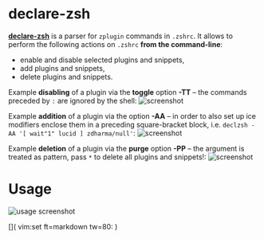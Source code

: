 # declare-zsh

[**declare-zsh**](https://github.com/zdharma/declare-zsh) is a parser for
`zplugin` commands in `.zshrc`. It allows to perform the following actions on
`.zshrc` **from the command-line**:

  - enable and disable selected plugins and snippets,
  - add plugins and snippets,
  - delete plugins and snippets.

Example **disabling** of a plugin via the **toggle** option **-TT** – the
commands preceded by `:` are ignored by the shell:
![screenshot](https://raw.githubusercontent.com/zdharma/declare-zsh/master/img/toggle.png)

Example **addition** of a plugin via the option **-AA** – in order to also set
up ice modifiers enclose them in a preceding square-bracket block, i.e. `declzsh
-AA '[ wait"1" lucid ] zdharma/null'`:
![screenshot](https://raw.githubusercontent.com/zdharma/declare-zsh/master/img/add.png)

Example **deletion** of a plugin via the **purge** option **-PP** – the argument
is treated as pattern, pass `*` to delete all plugins and snippets!:
![screenshot](https://raw.githubusercontent.com/zdharma/declare-zsh/master/img/purge.png)

# Usage

![usage screenshot](https://raw.githubusercontent.com/zdharma/declare-zsh/master/img/usage.png)

[]( vim:set ft=markdown tw=80: )
